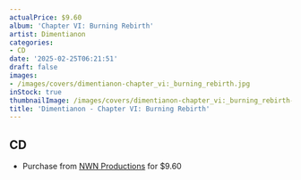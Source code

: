 ```yaml
---
actualPrice: $9.60
album: 'Chapter VI: Burning Rebirth'
artist: Dimentianon
categories:
- CD
date: '2025-02-25T06:21:51'
draft: false
images:
- /images/covers/dimentianon-chapter_vi:_burning_rebirth.jpg
inStock: true
thumbnailImage: /images/covers/dimentianon-chapter_vi:_burning_rebirth-thumb.jpg
title: 'Dimentianon - Chapter VI: Burning Rebirth'
---
```


## CD
* Purchase from [NWN Productions](http://shop.nwnprod.com/index.php?route=product/product&path=93&product_id=56392&sort=pd.name&order=ASC) for $9.60
